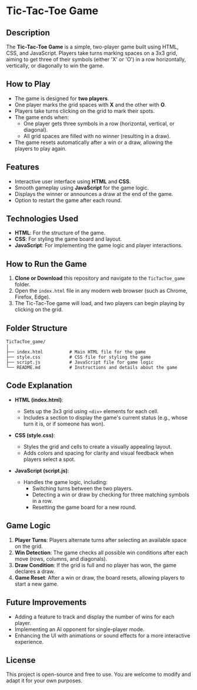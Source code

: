# Tic-Tac-Toe Game

## Description
The **Tic-Tac-Toe Game** is a simple, two-player game built using HTML, CSS, and JavaScript. Players take turns marking spaces on a 3x3 grid, aiming to get three of their symbols (either 'X' or 'O') in a row horizontally, vertically, or diagonally to win the game.

## How to Play
- The game is designed for **two players**.
- One player marks the grid spaces with **X** and the other with **O**.
- Players take turns clicking on the grid to mark their spots.
- The game ends when:
  - One player gets three symbols in a row (horizontal, vertical, or diagonal).
  - All grid spaces are filled with no winner (resulting in a draw).
- The game resets automatically after a win or a draw, allowing the players to play again.

## Features
- Interactive user interface using **HTML** and **CSS**.
- Smooth gameplay using **JavaScript** for the game logic.
- Displays the winner or announces a draw at the end of the game.
- Option to restart the game after each round.
  
## Technologies Used
- **HTML**: For the structure of the game.
- **CSS**: For styling the game board and layout.
- **JavaScript**: For implementing the game logic and player interactions.

## How to Run the Game
1. **Clone or Download** this repository and navigate to the `TicTacToe_game` folder.
2. Open the `index.html` file in any modern web browser (such as Chrome, Firefox, Edge).
3. The Tic-Tac-Toe game will load, and two players can begin playing by clicking on the grid.

## Folder Structure
```
TicTacToe_game/
│
├── index.html          # Main HTML file for the game
├── style.css           # CSS file for styling the game
├── script.js           # JavaScript file for game logic
└── README.md           # Instructions and details about the game
```

## Code Explanation
- **HTML (index.html)**: 
  - Sets up the 3x3 grid using `<div>` elements for each cell.
  - Includes a section to display the game's current status (e.g., whose turn it is, or if someone has won).
  
- **CSS (style.css)**:
  - Styles the grid and cells to create a visually appealing layout.
  - Adds colors and spacing for clarity and visual feedback when players select a spot.

- **JavaScript (script.js)**:
  - Handles the game logic, including:
    - Switching turns between the two players.
    - Detecting a win or draw by checking for three matching symbols in a row.
    - Resetting the game board for a new round.
  
## Game Logic
1. **Player Turns**: Players alternate turns after selecting an available space on the grid.
2. **Win Detection**: The game checks all possible win conditions after each move (rows, columns, and diagonals).
3. **Draw Condition**: If the grid is full and no player has won, the game declares a draw.
4. **Game Reset**: After a win or draw, the board resets, allowing players to start a new game.

## Future Improvements
- Adding a feature to track and display the number of wins for each player.
- Implementing an AI opponent for single-player mode.
- Enhancing the UI with animations or sound effects for a more interactive experience.

## License
This project is open-source and free to use. You are welcome to modify and adapt it for your own purposes.
